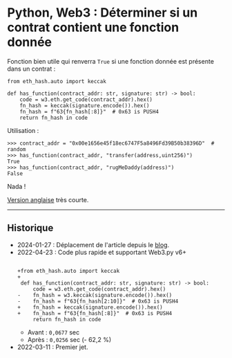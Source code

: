 # Python, Web3 : Déterminer si un contrat contient une fonction donnée

Fonction bien utile qui renverra `True` si une fonction donnée est présente dans un contrat :

```{code-block} python
from eth_hash.auto import keccak

def has_function(contract_addr: str, signature: str) -> bool:
    code = w3.eth.get_code(contract_addr).hex()
    fn_hash = keccak(signature.encode()).hex()
    fn_hash = f"63{fn_hash[:8]}"  # 0x63 is PUSH4
    return fn_hash in code
```

Utilisation :

```{code-block} python
>>> contract_addr = "0x00e1656e45f18ec6747F5a8496Fd39B50b38396D"  # random
>>> has_function(contract_addr, "transfer(address,uint256)")
True
>>> has_function(contract_addr, "rugMeDaddy(address)")
False
```

Nada !

[Version anglaise](https://ethereum.stackexchange.com/a/123607/95322) très courte.

---

## Historique

- 2024-01-27 : Déplacement de l'article depuis le [blog](https://www.tiger-222.fr/?d=2022/03/11/17/29/46-python-web3-determiner-si-un-contrat-contient-une-fonction-donnee).
- 2022-04-23 : Code plus rapide et supportant Web3.py v6+
  ```{code-block} diff

  +from eth_hash.auto import keccak
  +
   def has_function(contract_addr: str, signature: str) -> bool:
       code = w3.eth.get_code(contract_addr).hex()
  -    fn_hash = w3.keccak(signature.encode()).hex()
  -    fn_hash = f"63{fn_hash[2:10]}"  # 0x63 is PUSH4
  +    fn_hash = keccak(signature.encode()).hex()
  +    fn_hash = f"63{fn_hash[:8]}"  # 0x63 is PUSH4
       return fn_hash in code
  ```
  - Avant : `0,0677` sec
  - Après : `0,0256` sec (- 62,2 %)
- 2022-03-11 : Premier jet.